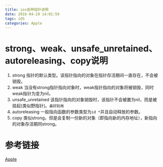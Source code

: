 ```yaml
---
title: ios各种指针说明
date: 2016-04-29 14:01:59
tags: iOS
categories: Apple
---
```

strong、weak、unsafe_unretained、autoreleasing、copy说明
===
1. strong 指针的默认类型。该指针指向的对象在指针存活期间一直存在，不会被销毁。
2. weak   当没有strong指针指向对象时，weak指针指向的对象将被销毁，同时weak指针为变为nil。
3. unsafe_unretained 该指针指向的对象销毁时，该指针不会被置为nil，而是被挂起(类似野指针)。`最好别用`
4. autoreleasing 一般指向函数的参数类型为`id *`并且自动释放的参数。
5. copy 类似strong，但是会复制一份新的对象（即指向新的内存地址），新指向的对象存活期同strong。

参考链接
===
[Apple](https://developer.apple.com/library/ios/releasenotes/ObjectiveC/RN-TransitioningToARC/Introduction/Introduction.html#//apple_ref/doc/uid/TP40011226-CH1-SW4)
